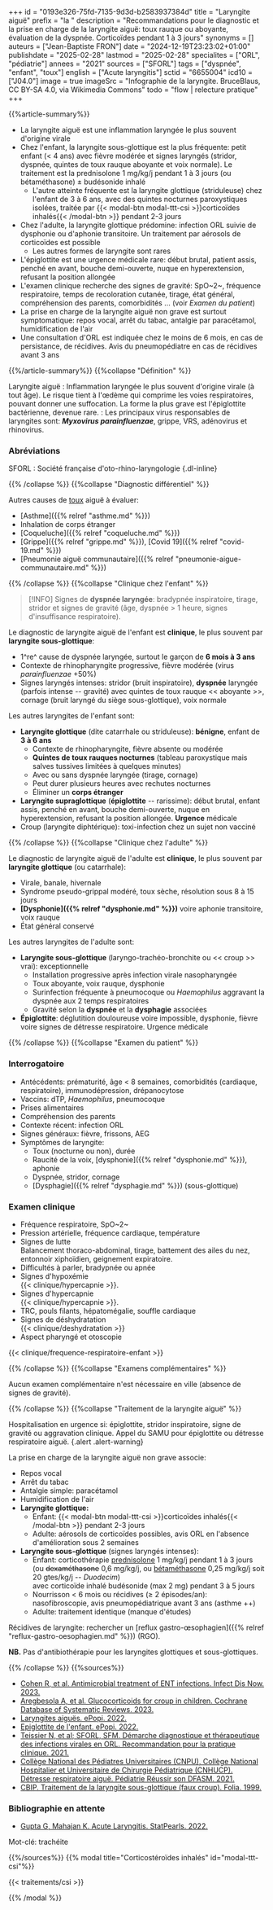 +++
id = "0193e326-75fd-7135-9d3d-b2583937384d"
title = "Laryngite aiguë"
prefix = "la "
description = "Recommandations pour le diagnostic et la prise en charge de la laryngite aiguë: toux rauque ou aboyante, évaluation de la dyspnée. Corticoïdes pendant 1 à 3 jours"
synonyms = []
auteurs = ["Jean-Baptiste FRON"]
date = "2024-12-19T23:23:02+01:00"
publishdate = "2025-02-28"
lastmod = "2025-02-28"
specialites = ["ORL", "pédiatrie"]
annees = "2021"
sources = ["SFORL"]
tags = ["dyspnée", "enfant", "toux"]
english = ["Acute laryngitis"]
sctid = "6655004"
icd10 = ["J04.0"]
image = true
imageSrc = "Infographie de la laryngite. BruceBlaus, CC BY-SA 4.0, via Wikimedia Commons"
todo = "flow | relecture pratique"
+++

{{%article-summary%}}

- La laryngite aiguë est une inflammation laryngée le plus souvent d'origine virale
- Chez l'enfant, la laryngite sous-glottique est la plus fréquente: petit enfant (< 4 ans) avec fièvre modérée et signes laryngés (stridor, dyspnée, quintes de toux rauque aboyante et voix normale). Le traitement est la prednisolone 1 mg/kg/j pendant 1 à 3 jours (ou bétaméthasone) ± budésonide inhalé
  - L'autre atteinte fréquente est la laryngite glottique (striduleuse) chez l'enfant de 3 à 6 ans, avec des quintes nocturnes paroxystiques isolées, traitée par {{< modal-btn modal-ttt-csi >}}corticoïdes inhalés{{< /modal-btn >}} pendant 2-3 jours
- Chez l'adulte, la laryngite glottique prédomine: infection ORL suivie de dysphonie ou d'aphonie transitoire. Un traitement par aérosols de corticoïdes est possible
  - Les autres formes de laryngite sont rares
- L'épiglottite est une urgence médicale rare: début brutal, patient assis, penché en avant, bouche demi-ouverte, nuque en hyperextension, refusant la position allongée
- L'examen clinique recherche des signes de gravité: SpO~2~, fréquence respiratoire, temps de recoloration cutanée, tirage, état général, compréhension des parents, comorbidités ... (voir *Examen du patient*)
- La prise en charge de la laryngite aiguë non grave est surtout symptomatique: repos vocal, arrêt du tabac, antalgie par paracétamol, humidification de l'air
- Une consultation d'ORL est indiquée chez le moins de 6 mois, en cas de persistance, de récidives. Avis du pneumopédiatre en cas de récidives avant 3 ans

{{%/article-summary%}}
{{%collapse "Définition" %}}

Laryngite aiguë
: Inflammation laryngée le plus souvent d'origine virale (à tout âge). Le risque tient à l'œdème qui comprime les voies respiratoires, pouvant donner une suffocation. La forme la plus grave est l'épiglottite bactérienne, devenue rare.
: Les principaux virus responsables de laryngites sont: ***Myxovirus parainfluenzae***, grippe, VRS, adénovirus et rhinovirus.

### Abréviations

SFORL
: Société française d'oto-rhino-laryngologie
{.dl-inline}

{{% /collapse %}}
{{%collapse "Diagnostic différentiel" %}}

Autres causes de [toux](/tags/toux/) aiguë à évaluer:

- [Asthme]({{% relref "asthme.md" %}})
- Inhalation de corps étranger
- [Coqueluche]({{% relref "coqueluche.md" %}})
- [Grippe]({{% relref "grippe.md" %}}), [Covid 19]({{% relref "covid-19.md" %}})
- [Pneumonie aiguë communautaire]({{% relref "pneumonie-aigue-communautaire.md" %}})

{{% /collapse %}}
{{%collapse "Clinique chez l'enfant" %}}

> [!INFO]
> Signes de **dyspnée laryngée**: bradypnée inspiratoire, tirage, stridor et signes de gravité (âge, dyspnée > 1 heure, signes d'insuffisance respiratoire).

Le diagnostic de laryngite aiguë de l'enfant est **clinique**, le plus souvent par **laryngite sous-glottique**:

- 1^re^ cause de dyspnée laryngée, surtout le garçon de **6 mois à 3 ans**
- Contexte de rhinopharyngite progressive, fièvre modérée (virus *parainfluenzae* +50%)
- Signes laryngés intenses: stridor (bruit inspiratoire), **dyspnée** laryngée (parfois intense -- gravité) avec quintes de toux rauque << aboyante >>, cornage (bruit laryngé du siège sous-glottique), voix normale

Les autres laryngites de l'enfant sont:

- **Laryngite glottique** (dite catarrhale ou striduleuse): **bénigne**, enfant de **3 à 6 ans**
  - Contexte de rhinopharyngite, fièvre absente ou modérée
  - **Quintes de toux rauques nocturnes** (tableau paroxystique mais salves tussives limitées à quelques minutes)
  - Avec ou sans dyspnée laryngée (tirage, cornage)
  - Peut durer plusieurs heures avec rechutes nocturnes
  - Éliminer un **corps étranger**
- **Laryngite supraglottique** (**épiglottite** -- rarissime): début brutal, enfant assis, penché en avant, bouche demi-ouverte, nuque en hyperextension, refusant la position allongée. **Urgence** médicale
- Croup (laryngite diphtérique): toxi-infection chez un sujet non vacciné

{{% /collapse %}}
{{%collapse "Clinique chez l'adulte" %}}

Le diagnostic de laryngite aiguë de l'adulte est **clinique**, le plus souvent par **laryngite glottique** (ou catarrhale):

- Virale, banale, hivernale
- Syndrome pseudo-grippal modéré, toux sèche, résolution sous 8 à 15 jours
- **[Dysphonie]({{% relref "dysphonie.md" %}})** voire aphonie transitoire, voix rauque
- État général conservé

Les autres laryngites de l'adulte sont:

- **Laryngite sous-glottique** (laryngo-trachéo-bronchite ou << croup >> vrai): exceptionnelle
  - Installation progressive après infection virale nasopharyngée
  - Toux aboyante, voix rauque, dysphonie
  - Surinfection fréquente à pneumocoque ou *Haemophilus* aggravant la dyspnée aux 2 temps respiratoires
  - Gravité selon la **dyspnée** et la **dysphagie** associées
- **Épiglottite**: déglutition douloureuse voire impossible, dysphonie, fièvre voire signes de détresse respiratoire. Urgence médicale

{{% /collapse %}}
{{%collapse "Examen du patient" %}}

### Interrogatoire

- Antécédents: prématurité, âge < 8 semaines, comorbidités (cardiaque, respiratoire), immunodépression, drépanocytose
- Vaccins: dTP, *Haemophilus*, pneumocoque
- Prises alimentaires
- Compréhension des parents
- Contexte récent: infection ORL
- Signes généraux: fièvre, frissons, AEG
- Symptômes de laryngite:
  - Toux (nocturne ou non), durée
  - Raucité de la voix, [dysphonie]({{% relref "dysphonie.md" %}}), aphonie
  - Dyspnée, stridor, cornage
  - [Dysphagie]({{% relref "dysphagie.md" %}}) (sous-glottique)

### Examen clinique

- Fréquence respiratoire, SpO~2~
- Pression artérielle, fréquence cardiaque, température
- Signes de lutte  
  Balancement thoraco-abdominal, tirage, battement des ailes du nez, entonnoir xiphoïdien, geignement expiratoire.
- Difficultés à parler, bradypnée ou apnée
- Signes d'hypoxémie  
  {{< clinique/hypercapnie >}}.
- Signes d'hypercapnie  
  {{< clinique/hypercapnie >}}.
- TRC, pouls filants, hépatomégalie, souffle cardiaque
- Signes de déshydratation  
  {{< clinique/deshydratation >}}
- Aspect pharyngé et otoscopie

{{< clinique/frequence-respiratoire-enfant >}}

{{% /collapse %}}
{{%collapse "Examens complémentaires" %}}

Aucun examen complémentaire n'est nécessaire en ville (absence de signes de gravité).

{{% /collapse %}}
{{%collapse "Traitement de la laryngite aiguë" %}}

Hospitalisation en urgence si: épiglottite, stridor inspiratoire, signe de gravité ou aggravation clinique. Appel du SAMU pour épiglottite ou détresse respiratoire aiguë.
{.alert .alert-warning}

La prise en charge de la laryngite aiguë non grave associe:

- Repos vocal
- Arrêt du tabac
- Antalgie simple: paracétamol
- Humidification de l'air
- **Laryngite glottique:**
  - Enfant: {{< modal-btn modal-ttt-csi >}}corticoïdes inhalés{{< /modal-btn >}} pendant 2-3 jours
  - Adulte: aérosols de corticoïdes possibles, avis ORL en l'absence d'amélioration sous 2 semaines
- **Laryngite sous-glottique** (signes laryngés intenses):
  - Enfant: corticothérapie [prednisolone](https://bdpm.ansm.sante.fr/medicament/69200035/extrait#tab-rcp) 1 mg/kg/j pendant 1 à 3 jours (ou ~~dexaméthasone~~ 0,6 mg/kg/j, ou [bétaméthasone](https://bdpm.ansm.sante.fr/medicament/63094301/extrait#tab-rcp) 0,25 mg/kg/j soit 20 gtes/kg/j -- *Duodecim*)  
    avec corticoïde inhalé budésonide (max 2 mg) pendant 3 à 5 jours
  - Nourrisson < 6 mois ou récidives (≥ 2 épisodes/an): nasofibroscopie, avis pneumopédiatrique avant 3 ans (asthme ++)
  - Adulte: traitement identique (manque d'études)

Récidives de laryngite: rechercher un [reflux gastro-œsophagien]({{% relref "reflux-gastro-oesophagien.md" %}}) (RGO).

**NB.** Pas d'antibiothérapie pour les laryngites glottiques et sous-glottiques.

{{% /collapse %}}
{{%sources%}}

- [Cohen R, et al. Antimicrobial treatment of ENT infections. Infect Dis Now. 2023.](https://www.sciencedirect.com/science/article/pii/S2666991923001471)
- [Aregbesola A, et al. Glucocorticoids for croup in children. Cochrane Database of Systematic Reviews. 2023.](https://www.cochrane.org/fr/CD001955/ARI_glucocorticoides-pour-la-laryngite-chez-lenfant)
- [Laryngites aiguës. ePopi. 2022.](https://epopi.fr/?page=fiche&id=340&cat_id=578)
- [Epiglottite de l'enfant. ePopi. 2022.](https://epopi.fr/?page=fiche&id=341&cat_id=579)
- [Teissier N, et al; SFORL, SFM. Démarche diagnostique et thérapeutique des infections virales en ORL. Recommandation pour la pratique clinique. 2021.](https://www.sforl.org/wp-content/uploads/2021/09/Reco-SFORL-Diagnostic-et-ttt-des-infections-virales-en-ORL-15092021_compressed.pdf)
- [Collège National des Pédiatres Universitaires (CNPU), Collège National Hospitalier et Universitaire de Chirurgie Pédiatrique (CNHUCP). Détresse respiratoire aiguë. Pédiatrie Réussir son DFASM. 2021.](https://www.pedia-univ.fr/deuxieme-cycle/referentiel/pneumologie-cardiologie/detresse-respiratoire-aigue)
- [CBIP. Traitement de la laryngite sous-glottique (faux croup). Folia. 1999.](https://www.cbip.be/fr/articles/909?folia=829&matches=dur%C3%A9e)

### Bibliographie en attente

- [Gupta G, Mahajan K. Acute Laryngitis. StatPearls. 2022.](https://www.ncbi.nlm.nih.gov/books/NBK534871/)

Mot-clé: trachéite

{{%/sources%}}
{{% modal title="Corticostéroïdes inhalés" id="modal-ttt-csi"%}}

{{< traitements/csi >}}

{{% /modal %}}
